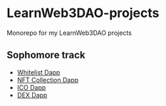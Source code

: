 # LearnWeb3DAO-projects
Monorepo for my LearnWeb3DAO projects

## Sophomore track
- [Whitelist Dapp](https://github.com/frankolson/LearnWeb3DAO-projects/tree/main/Whitelist-Dapp)
- [NFT Collection Dapp](https://github.com/frankolson/LearnWeb3DAO-projects/tree/main/NFT-Collection)
- [ICO Dapp](https://github.com/frankolson/LearnWeb3DAO-projects/tree/main/ICO)
- [DEX Dapp](https://github.com/frankolson/LearnWeb3DAO-projects/tree/main/DeFi-Exchange)
